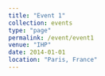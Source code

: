 ```yaml
---
title: "Event 1"
collection: events
type: "page"
permalink: /event/event1
venue: "IHP"
date: 2014-01-01
location: "Paris, France"
---
```


